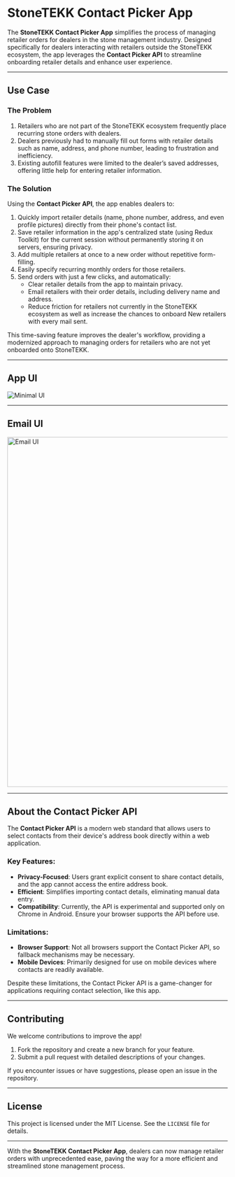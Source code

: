 # StoneTEKK Contact Picker App

The **StoneTEKK Contact Picker App** simplifies the process of managing retailer orders for dealers in the stone management industry. Designed specifically for dealers interacting with retailers outside the StoneTEKK ecosystem, the app leverages the **Contact Picker API** to streamline onboarding retailer details and enhance user experience.

---

## Use Case

### The Problem

1. Retailers who are not part of the StoneTEKK ecosystem frequently place recurring stone orders with dealers.
2. Dealers previously had to manually fill out forms with retailer details such as name, address, and phone number, leading to frustration and inefficiency.
3. Existing autofill features were limited to the dealer’s saved addresses, offering little help for entering retailer information.

### The Solution

Using the **Contact Picker API**, the app enables dealers to:

1. Quickly import retailer details (name, phone number, address, and even profile pictures) directly from their phone's contact list.
2. Save retailer information in the app's centralized state (using Redux Toolkit) for the current session without permanently storing it on servers, ensuring privacy.
3. Add multiple retailers at once to a new order without repetitive form-filling.
4. Easily specify recurring monthly orders for those retailers.
5. Send orders with just a few clicks, and automatically:
   - Clear retailer details from the app to maintain privacy.
   - Email retailers with their order details, including delivery name and address.
   - Reduce friction for retailers not currently in the StoneTEKK ecosystem as well as increase the chances to onboard New retailers with every mail sent.

This time-saving feature improves the dealer's workflow, providing a modernized approach to managing orders for retailers who are not yet onboarded onto StoneTEKK.

---

## App UI

![Minimal UI](https://github.com/user-attachments/assets/324b2c1a-1d8f-4183-9133-818c6760c8ed)

---

## Email UI

<img width="800" alt="Email UI" src="https://github.com/user-attachments/assets/425eb5f8-9b5c-4034-9c4e-23fd4045c8e5">

---

## About the Contact Picker API

The **Contact Picker API** is a modern web standard that allows users to select contacts from their device's address book directly within a web application.

### Key Features:

- **Privacy-Focused**: Users grant explicit consent to share contact details, and the app cannot access the entire address book.
- **Efficient**: Simplifies importing contact details, eliminating manual data entry.
- **Compatibility**: Currently, the API is experimental and supported only on Chrome in Android. Ensure your browser supports the API before use.

### Limitations:

- **Browser Support**: Not all browsers support the Contact Picker API, so fallback mechanisms may be necessary.
- **Mobile Devices**: Primarily designed for use on mobile devices where contacts are readily available.

Despite these limitations, the Contact Picker API is a game-changer for applications requiring contact selection, like this app.

---

## Contributing

We welcome contributions to improve the app!

1. Fork the repository and create a new branch for your feature.
2. Submit a pull request with detailed descriptions of your changes.

If you encounter issues or have suggestions, please open an issue in the repository.

---

## License

This project is licensed under the MIT License. See the `LICENSE` file for details.

---

With the **StoneTEKK Contact Picker App**, dealers can now manage retailer orders with unprecedented ease, paving the way for a more efficient and streamlined stone management process.
